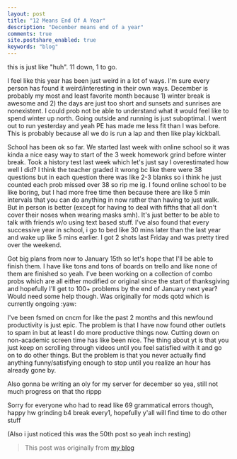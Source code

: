 ```yaml
---
layout: post
title: "12 Means End Of A Year"
description: "December means end of a year"
comments: true
site.postshare_enabled: true
keywords: "blog"
---
```

this is just like "huh". 11 down, 1 to go.

I feel like this year has been just weird in a lot of ways. I'm sure every person has found it weird/interesting in their own ways. December is probably my most and least favorite month because 1) winter break is awesome and 2) the days are just too short and sunsets and sunrises are nonexistent. I could prob not be able to understand what it would feel like to spend winter up north. Going outside and running is just suboptimal. I went out to run yesterday and yeah PE has made me less fit than I was before. This is probably because all we do is run a lap and then like play kickball.

School has been ok so far. We started last week with online school so it was kinda a nice easy way to start of the 3 week homework grind before winter break. Took a history test last week which let's just say I overestimated how well I did? I think the teacher graded it wrong bc like there were 38 questions but in each question there was like 2-3 blanks so i think he just counted each prob missed over 38 so rip me ig. I found online school to be like boring, but I had more free time then because there are like 5 min intervals that you can do anything in now rather than having to just walk. But in person is better (except for having to deal with fifths that all don't cover their noses when wearing masks smh). It's just better to be able to talk with friends w/o using text based stuff. I've also found that every successive year in school, i go to bed like 30 mins later than the last year and wake up like 5 mins earlier. I got 2 shots last Friday and was pretty tired over the weekend.

Got big plans from now to January 15th so let's hope that I'll be able to finish them. I have like tons and tons of boards on trello and like none of them are finished so yeah. I've been working on a collection of combo probs which are all either modified or original since the start of thanksgiving and hopefully I'll get to 100+ problems by the end of January next year? Would need some help though. Was originally for mods qotd which is currently ongoing :yaw:

I've been fsmed on cncm for like the past 2 months and this newfound productivity is just epic. The problem is that I have now found other outlets to spam in but at least I do more productive things now. Cutting down on non-academic screen time has like been nice. The thing about yt is that you just keep on scrolling through videos until you feel satisfied with it and go on to do other things. But the problem is that you never actually find anything funny/satisfying enough to stop until you realize an hour has already gone by.

Also gonna be writing an oly for my server for december so yea, still not much progress on that tho rippp

Sorry for everyone who had to read like 69 grammatical errors though, happy hw grinding b4 break every1, hopefully y'all will find time to do other stuff

(Also i just noticed this was the 50th post so yeah inch resting)

>This post was originally from [my blog](https://artofproblemsolving.com/community/c1166939h2367700)
